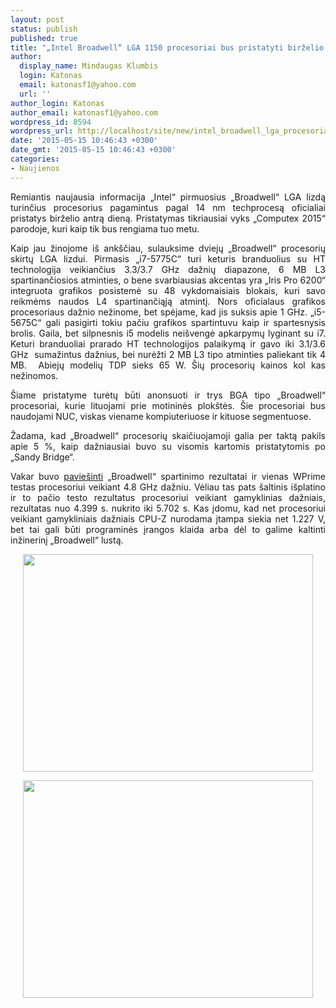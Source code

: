 ```yaml
---
layout: post
status: publish
published: true
title: "„Intel Broadwell“ LGA 1150 procesoriai bus pristatyti birželio 2 dieną"
author:
  display_name: Mindaugas Klumbis
  login: Katonas
  email: katonasf1@yahoo.com
  url: ''
author_login: Katonas
author_email: katonasf1@yahoo.com
wordpress_id: 8594
wordpress_url: http://localhost/site/new/intel_broadwell_lga_procesoriai_bus_pristatyti_birzelio_2_diena/
date: '2015-05-15 10:46:43 +0300'
date_gmt: '2015-05-15 10:46:43 +0300'
categories:
- Naujienos
---
```

<p style="text-align: justify;">
	Remiantis naujausia informacija &bdquo;Intel&ldquo; pirmuosius &bdquo;Broadwell&ldquo; LGA lizdą turinčius procesorius pagamintus pagal 14 nm techprocesą oficialiai pristatys birželio antrą dieną. Pristatymas tikriausiai vyks &bdquo;Computex 2015&ldquo; parodoje, kuri kaip tik bus rengiama tuo metu.</p>
<p style="text-align: justify;">
	Kaip jau žinojome i&scaron; ank&scaron;čiau, sulauksime dviejų &bdquo;Broadwell&ldquo; procesorių skirtų LGA lizdui. Pirmasis &bdquo;i7-5775C&ldquo; turi keturis branduolius su HT technologija veikiančius 3.3/3.7 GHz dažnių diapazone, 6 MB L3 spartinančiosios atminties, o bene svarbiausias akcentas yra &bdquo;Iris Pro 6200&ldquo; integruota grafikos posistemė su 48 vykdomaisiais blokais, kuri savo reikmėms naudos L4 spartinančiąją atmintį. Nors oficialaus grafikos procesoriaus dažnio nežinome, bet spėjame, kad jis suksis apie 1 GHz. &bdquo;i5-5675C&ldquo; gali pasigirti tokiu pačiu grafikos spartintuvu kaip ir spartesnysis brolis. Gaila, bet silpnesnis i5 modelis nei&scaron;vengė apkarpymų lyginant su i7. Keturi branduoliai prarado HT technologijos palaikymą ir gavo iki 3.1/3.6 GHz &nbsp;sumažintus dažnius, bei nurėžti 2 MB L3 tipo atminties paliekant tik 4 MB. &nbsp;Abiejų modelių TDP sieks 65 W. &Scaron;ių procesorių kainos kol kas nežinomos.</p>
<p style="text-align: justify;">
	&Scaron;iame pristatyme turėtų būti anonsuoti ir trys BGA tipo &bdquo;Broadwell&ldquo; procesoriai, kurie lituojami prie motininės plok&scaron;tės. &Scaron;ie procesoriai bus naudojami NUC, viskas viename kompiuteriuose ir kituose segmentuose.</p>
<p style="text-align: justify;">
	Žadama, kad &bdquo;Broadwell&ldquo; procesorių skaičiuojamoji galia per taktą pakils apie 5 %, kaip dažniausiai buvo su visomis kartomis pristatytomis po &bdquo;Sandy Bridge&ldquo;.</p>
<p style="text-align: justify;">
	Vakar buvo <u><a href="http://technews.lt/naujiena/n/a/spartintojai_gaunaproga_prisiliesti_prie_intel_core_i75775c.html">pavie&scaron;inti</a></u> &bdquo;Broadwell&ldquo; spartinimo rezultatai ir vienas WPrime testas procesoriui veikiant 4.8 GHz dažniu. Vėliau tas pats &scaron;altinis i&scaron;platino ir to pačio testo rezultatus procesoriui veikiant gamyklinias dažniais, rezultatas nuo 4.399 s. nukrito iki 5.702 s. Kas įdomu, kad net procesoriui veikiant gamykliniais dažniais CPU-Z nurodama įtampa siekia net 1.227 V, bet tai gali būti programinės įrangos klaida arba dėl to galime kaltinti inžinerinį &bdquo;Broadwell&ldquo; lustą.</p>
<p style="text-align: center;">
	<a href="http://technews.lt/userfiles/Intel-Broadwell-Core-i7-5775C_SuperPI-635x476.jpg"><img alt="" src="http://technews.lt/userfiles/Intel-Broadwell-Core-i7-5775C_SuperPI-635x476.jpg" style="width: 464px; height: 348px;" /></a></p>
<p style="text-align: center;">
	<a href="http://technews.lt/userfiles/Intel-Broadwell-Core-i7-5775C_WPrime_Stock-635x476.jpg"><img alt="" src="http://technews.lt/userfiles/Intel-Broadwell-Core-i7-5775C_WPrime_Stock-635x476.jpg" style="width: 464px; height: 348px;" /></a></p>
